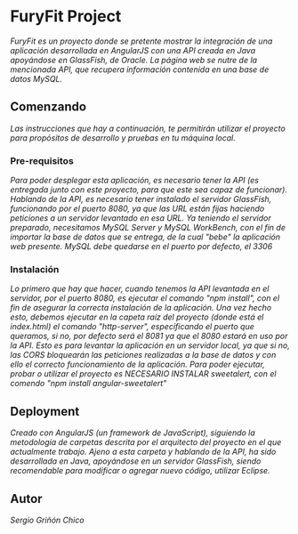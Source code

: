 # FuryFit Project
_FuryFit es un proyecto donde se pretente mostrar la integración de una aplicación desarrollada en AngularJS con una API creada en Java apoyándose en GlassFish, de Oracle. La página web se nutre de la mencionada API, que recupera información contenida en una base de datos MySQL._

## Comenzando
_Las instrucciones que hay a continuación, te permitirán utilizar el proyecto para propósitos de desarrollo y pruebas en tu máquina local._

### Pre-requisitos
_Para poder desplegar esta aplicación, es necesario tener la API (es entregada junto con este proyecto, para que este sea capaz de funcionar)._
_Hablando de la API, es necesario tener instalado el servidor GlassFish, funcionando por el puerto 8080, ya que las URL están fijas haciendo peticiones a un servidor levantado en esa URL._
_Ya teniendo el servidor preparado, necesitamos MySQL Server y MySQL WorkBench, con el fin de importar la base de datos que se entrega, de la cual "bebe" la aplicación web presente. MySQL debe quedarse en el puerto por defecto, el 3306_

### Instalación
_Lo primero que hay que hacer, cuando tenemos la API levantada en el servidor, por el puerto 8080, es ejecutar el comando "npm install", con el fin de asegurar la correcta instalación de la aplicación._
_Una vez hecho esto, debemos ejecutar en la capeta raíz del proyecto (donde está el index.html) el comando "http-server", especificando el puerto que queramos, si no, por defecto será el 8081 ya que el 8080 estará en uso por la API. Esto es para levantar la aplicación en un servidor local, ya que si no, las CORS bloquearán las peticiones realizadas a la base de datos y con ello el correcto funcionamiento de la aplicación._
_Para poder ejecutar, probar o utilizar el proyecto es NECESARIO INSTALAR sweetalert, con el comendo "npm install angular-sweetalert"_

## Deployment
_Creado con AngularJS (un framework de JavaScript), siguiendo la metodología de carpetas descrita por el arquitecto del proyecto en el que actualmente trabajo._
_Ajeno a esta carpeta y hablando de la API, ha sido desarrollada en Java, apoyándose en un servidor GlassFish, siendo recomendable para modificar o agregar nuevo código, utilizar Eclipse._

## Autor
_Sergio Griñón Chico_
